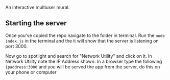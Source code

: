 An interactive multiuser mural.


## Starting the server ##

Once you've copied the repo navigate to the folder in terminal.
Run the `node index.js` in the terminal and the it will show that the server is listening on port 3000.

Now go to spotlight and search for "Network Utility" and click on it.
In Network Utility note the IP Address shown.
In a browser type the following `ipaddress:3000` and you will be served the app from the server, do this on your phone or computer
